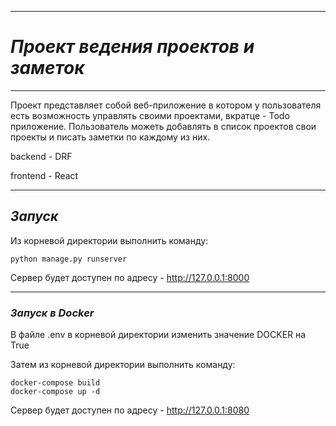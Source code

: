 ____
# _Проект ведения проектов и заметок_
___

Проект представляет собой веб-приложение в котором у пользователя есть возможность управлять своими проектами, вкратце - Todo приложение. Пользователь можеть добавлять в список проектов свои проекты и писать заметки по каждому из них.

backend - DRF

frontend - React
___
## _Запуск_
Из корневой директории выполнить команду:
```
python manage.py runserver
```

Сервер будет доступен по адресу - http://127.0.0.1:8000
___
### _Запуск в Docker_

В файле .env в корневой директории изменить значение DOCKER на True

Затем из корневой директории выполнить команду:
```
docker-compose build
docker-compose up -d
```
Сервер будет доступен по адресу - http://127.0.0.1:8080
